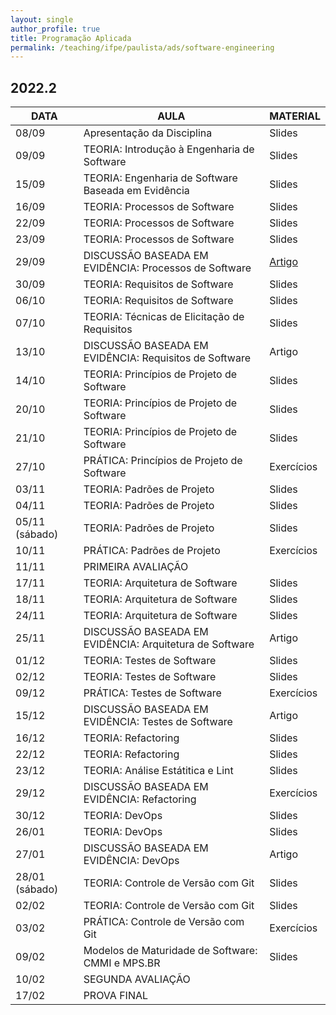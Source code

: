 ```yaml
---
layout: single
author_profile: true
title: Programação Aplicada
permalink: /teaching/ifpe/paulista/ads/software-engineering
---
```


## 2022.2

|DATA|AULA|MATERIAL|
|---|---|---|
| 08/09 | Apresentação da Disciplina | Slides | 
| 09/09 | TEORIA: Introdução à Engenharia de Software | Slides | 
| 15/09 | TEORIA: Engenharia de Software Baseada em Evidência | Slides | 
| 16/09 | TEORIA: Processos de Software | Slides | 
| 22/09 | TEORIA: Processos de Software | Slides | 
| 23/09 | TEORIA: Processos de Software | Slides | 
| 29/09 | DISCUSSÃO BASEADA EM EVIDÊNCIA: Processos de Software | <a href="https://www.cin.ufpe.br/~in1037/AllFinal/SE40%20Hossain%202009.pdf" target="_blank">Artigo</a> | 
| 30/09 | TEORIA: Requisitos de Software | Slides | 
| 06/10 | TEORIA: Requisitos de Software | Slides | 
| 07/10 | TEORIA: Técnicas de Elicitação de Requisitos | Slides | 
| 13/10 | DISCUSSÃO BASEADA EM EVIDÊNCIA: Requisitos de Software | Artigo | 
| 14/10 | TEORIA: Princípios de Projeto de Software | Slides | 
| 20/10 | TEORIA: Princípios de Projeto de Software | Slides | 
| 21/10 | TEORIA: Princípios de Projeto de Software | Slides | 
| 27/10 | PRÁTICA: Princípios de Projeto de Software | Exercícios | 
| 03/11 | TEORIA: Padrões de Projeto | Slides | 
| 04/11 | TEORIA: Padrões de Projeto | Slides | 
| 05/11 (sábado) | TEORIA: Padrões de Projeto | Slides | 
| 10/11 | PRÁTICA: Padrões de Projeto | Exercícios | 
| 11/11 | PRIMEIRA AVALIAÇÃO | | 
| 17/11 | TEORIA: Arquitetura de Software | Slides | 
| 18/11 | TEORIA: Arquitetura de Software | Slides | 
| 24/11 | TEORIA: Arquitetura de Software | Slides | 
| 25/11 | DISCUSSÃO BASEADA EM EVIDÊNCIA: Arquitetura de Software | Artigo | 
| 01/12 | TEORIA: Testes de Software | Slides | 
| 02/12 | TEORIA: Testes de Software | Slides | 
| 09/12 | PRÁTICA: Testes de Software | Exercícios | 
| 15/12 | DISCUSSÃO BASEADA EM EVIDÊNCIA: Testes de Software | Artigo | 
| 16/12 | TEORIA: Refactoring | Slides | 
| 22/12 | TEORIA: Refactoring | Slides | 
| 23/12 | TEORIA: Análise Estátitica e Lint | Slides | 
| 29/12 | DISCUSSÃO BASEADA EM EVIDÊNCIA: Refactoring | Exercícios | 
| 30/12 | TEORIA: DevOps | Slides | 
| 26/01 | TEORIA: DevOps | Slides | 
| 27/01 | DISCUSSÃO BASEADA EM EVIDÊNCIA: DevOps | Artigo | 
| 28/01 (sábado) | TEORIA: Controle de Versão com Git | Slides | 
| 02/02 | TEORIA: Controle de Versão com Git | Slides | 
| 03/02 | PRÁTICA: Controle de Versão com Git | Exercícios | 
| 09/02 | Modelos de Maturidade de Software: CMMI e MPS.BR | Slides | 
| 10/02 | SEGUNDA AVALIAÇÃO | | 
| 17/02 | PROVA FINAL
